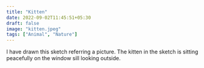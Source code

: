 ```yaml
---
title: "Kitten"
date: 2022-09-02T11:45:51+05:30
draft: false
image: "kitten.jpeg"
tags: ["Animal", "Nature"]
---
```


I have drawn this sketch referring a picture.
The kitten in the sketch is sitting peacefully on the window sill looking outside.
